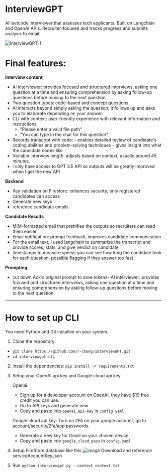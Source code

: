 # InterviewGPT

AI leetcode interviewer that assesses tech applicants. Built on Langchain and OpenAI APIs. Recruiter-focused and tracks progress and submits analysis to email.

![lnterviewGPT-1](https://github.com/r-chong/InterviewGPT/assets/75395781/74be3683-c9c6-404e-b9e1-a40c20d014df)

# Final features:

**Interview content**

-   AI interviewer: provides focused and structured interviews, asking one question at a time and ensuring comprehension by asking follow-up questions before moving to the next question
-   Two question types: code-based and concept questions
-   AI interacts beyond simply asking the question; it follows up and asks you to elaborate depending on your answer.
-   CLI with context: user-friendly experience with relevant information and instructions
    -   "Please enter a valid file path"
    -   "You can type in the chat for this question"
-   Records transcript with code: - enables detailed review of candidate's coding abilities and problem-solving techniques - gives insight into what the candidate codes like
-   Variable interview length: adjusts based on context, usually around 45 minutes.
-   I only have access to GPT 3.5 API so outputs will be greatly improved when I get the new API

**Backend**

-   Key validation on Firestore: enhances security, only registered candidates can access
-   Generate new keys
-   reference candidate emails

**Candidate Results**

-   MIM-formatted email that prettifies the outputs so recruiters can read them easier
-   Email notification: prompt feedback, improves candidate communication
-   For the email text, I used langchain to summarize the transcript and provide scores, stats, and give verdict on candidate
-   timestamps to measure speed; you can see how long the candidate took for each question, possible flagging if they answer too fast

**Prompting**

-   cut down Ack's original prompt to save tokens- AI interviewer: provides focused and structured interviews, asking one question at a time and ensuring comprehension by asking follow-up questions before moving to the next question

---

# How to set up CLI

You need Python and Git installed on your system.

1. Clone the repository:

- `git clone https://github.com/r-chong/InterviewGPT.git`
- `cd interviewgpt-cli`

2. Install the dependencies:
`pip install -r requirements.txt`

3. Setup your OpenAI api key and Google cloud api key

    Openai: 
    - Sign up for a developer account on OpenAI, they have $19 free credit you can use.
    - Go to API keys and generate new
    - Copy and paste into `openai_api-key` in `config.yaml`
    
    Google cloud api key: Turn on 2FA on your google account, go to account/security/2fa/app passwords. 
    - Generate a new key for Gmail on your chosen device
    - Copy and paste into `google_cloud_pass` in `config.yaml`

4. Setup FireStore database like this
![image](https://github.com/r-chong/InterviewGPT/assets/75395781/0e43f49f-1c71-419a-a71e-25e9a0fe34a6)
Download and reference serviceAccountKey.json

5. Run `python interviewgpt.py --context context.txt`
